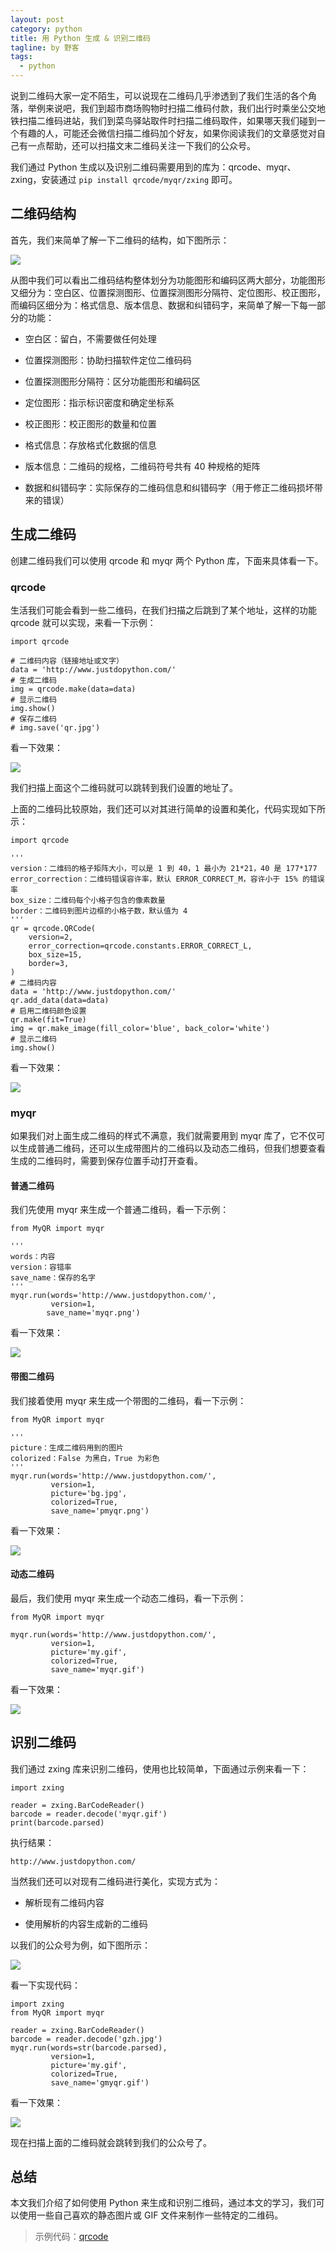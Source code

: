 ```yaml
---
layout: post
category: python
title: 用 Python 生成 & 识别二维码
tagline: by 野客
tags:
  - python
---
```


说到二维码大家一定不陌生，可以说现在二维码几乎渗透到了我们生活的各个角落，举例来说吧，我们到超市商场购物时扫描二维码付款，我们出行时乘坐公交地铁扫描二维码进站，我们到菜鸟驿站取件时扫描二维码取件，如果哪天我们碰到一个有趣的人，可能还会微信扫描二维码加个好友，如果你阅读我们的文章感觉对自己有一点帮助，还可以扫描文末二维码关注一下我们的公众号。

<!--more-->

我们通过 Python 生成以及识别二维码需要用到的库为：qrcode、myqr、zxing，安装通过 `pip install qrcode/myqr/zxing` 即可。 

## 二维码结构

首先，我们来简单了解一下二维码的结构，如下图所示：

![](http://www.justdopython.com/assets/images/2020/qrcode/1.PNG)

从图中我们可以看出二维码结构整体划分为功能图形和编码区两大部分，功能图形又细分为：空白区、位置探测图形、位置探测图形分隔符、定位图形、校正图形，而编码区细分为：格式信息、版本信息、数据和纠错码字，来简单了解一下每一部分的功能：

* 空白区：留白，不需要做任何处理

* 位置探测图形：协助扫描软件定位二维码码

* 位置探测图形分隔符：区分功能图形和编码区

* 定位图形：指示标识密度和确定坐标系

* 校正图形：校正图形的数量和位置

* 格式信息：存放格式化数据的信息

* 版本信息：二维码的规格，二维码符号共有 40 种规格的矩阵

* 数据和纠错码字：实际保存的二维码信息和纠错码字（用于修正二维码损坏带来的错误）

## 生成二维码

创建二维码我们可以使用  qrcode 和 myqr 两个 Python 库，下面来具体看一下。

### qrcode 

生活我们可能会看到一些二维码，在我们扫描之后跳到了某个地址，这样的功能 qrcode 就可以实现，来看一下示例：

```
import qrcode

# 二维码内容（链接地址或文字）
data = 'http://www.justdopython.com/'
# 生成二维码
img = qrcode.make(data=data)
# 显示二维码
img.show()
# 保存二维码
# img.save('qr.jpg')
```

看一下效果：

![](http://www.justdopython.com/assets/images/2020/qrcode/2.PNG)

我们扫描上面这个二维码就可以跳转到我们设置的地址了。

上面的二维码比较原始，我们还可以对其进行简单的设置和美化，代码实现如下所示：

```
import qrcode

'''
version：二维码的格子矩阵大小，可以是 1 到 40，1 最小为 21*21，40 是 177*177
error_correction：二维码错误容许率，默认 ERROR_CORRECT_M，容许小于 15% 的错误率
box_size：二维码每个小格子包含的像素数量
border：二维码到图片边框的小格子数，默认值为 4
'''
qr = qrcode.QRCode(
    version=2,
    error_correction=qrcode.constants.ERROR_CORRECT_L,
    box_size=15,
    border=3,
)
# 二维码内容
data = 'http://www.justdopython.com/'
qr.add_data(data=data)
# 启用二维码颜色设置
qr.make(fit=True)
img = qr.make_image(fill_color='blue', back_color='white')
# 显示二维码
img.show()
```

看一下效果：

![](http://www.justdopython.com/assets/images/2020/qrcode/3.PNG)

### myqr

如果我们对上面生成二维码的样式不满意，我们就需要用到 myqr 库了，它不仅可以生成普通二维码，还可以生成带图片的二维码以及动态二维码，但我们想要查看生成的二维码时，需要到保存位置手动打开查看。

#### 普通二维码

我们先使用 myqr 来生成一个普通二维码，看一下示例：

```
from MyQR import myqr

'''
words：内容
version：容错率
save_name：保存的名字
'''
myqr.run(words='http://www.justdopython.com/',
         version=1,
        save_name='myqr.png')
```

 看一下效果：

![](http://www.justdopython.com/assets/images/2020/qrcode/4.PNG)

#### 带图二维码

我们接着使用 myqr 来生成一个带图的二维码，看一下示例：

```
from MyQR import myqr

'''
picture：生成二维码用到的图片
colorized：False 为黑白，True 为彩色
'''
myqr.run(words='http://www.justdopython.com/',
         version=1,
         picture='bg.jpg',
         colorized=True,
         save_name='pmyqr.png')
```

看一下效果：

![](http://www.justdopython.com/assets/images/2020/qrcode/5.PNG)

#### 动态二维码

最后，我们使用 myqr 来生成一个动态二维码，看一下示例：

```
from MyQR import myqr

myqr.run(words='http://www.justdopython.com/',
         version=1,
         picture='my.gif',
         colorized=True,
         save_name='myqr.gif')
```

看一下效果：

![](http://www.justdopython.com/assets/images/2020/qrcode/myqr.gif)

## 识别二维码

我们通过 zxing 库来识别二维码，使用也比较简单，下面通过示例来看一下：

```
import zxing

reader = zxing.BarCodeReader()
barcode = reader.decode('myqr.gif')
print(barcode.parsed)
```

执行结果：

```
http://www.justdopython.com/
```

当然我们还可以对现有二维码进行美化，实现方式为：

* 解析现有二维码内容

* 使用解析的内容生成新的二维码

以我们的公众号为例，如下图所示：

![](http://www.justdopython.com/assets/images/2020/qrcode/gzh.jpg)

看一下实现代码：

```
import zxing
from MyQR import myqr

reader = zxing.BarCodeReader()
barcode = reader.decode('gzh.jpg')
myqr.run(words=str(barcode.parsed),
         version=1,
         picture='my.gif',
         colorized=True,
	     save_name='gmyqr.gif')
```

看一下效果：

![](http://www.justdopython.com/assets/images/2020/qrcode/gmyqr.gif)

现在扫描上面的二维码就会跳转到我们的公众号了。

## 总结

本文我们介绍了如何使用 Python 来生成和识别二维码，通过本文的学习，我们可以使用一些自己喜欢的静态图片或 GIF 文件来制作一些特定的二维码。

> 示例代码：[qrcode](https://github.com/JustDoPython/python-100-day/tree/master/qrcode_demo)
